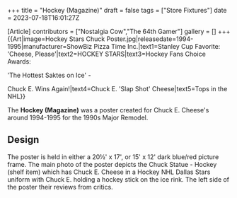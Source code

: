 +++
title = "Hockey (Magazine)"
draft = false
tags = ["Store Fixtures"]
date = 2023-07-18T16:01:27Z

[Article]
contributors = ["Nostalgia Cow","The 64th Gamer"]
gallery = []
+++
{{Art|image=Hockey Stars Chuck Poster.jpg|releasedate=1994-1995|manufacturer=ShowBiz Pizza Time Inc.|text1=Stanley Cup Favorite: 'Cheese, Please'|text2=HOCKEY STARS|text3=Hockey
Fans
Choice
Awards:

'The Hottest Saktes on Ice' -

Chuck E.
Wins
Again!|text4=Chuck E.
'Slap Shot'
Cheese|text5=Tops in the NHL}}

The **Hockey (Magazine)** was a poster created for Chuck E. Cheese's around 1994-1995 for the 1990s Major Remodel.

## Design ##
The poster is held in either a 20½' x 17', or 15' x 12' dark blue/red picture frame. The main photo of the poster depicts the Chuck Statue - Hockey (shelf item) which has Chuck E. Cheese in a Hockey NHL Dallas Stars uniform with Chuck E. holding a hockey stick on the ice rink. The left side of the poster their reviews from critics.